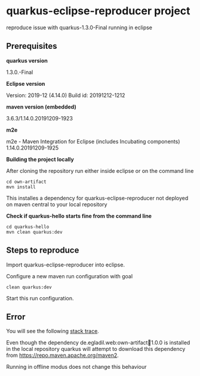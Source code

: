 # quarkus-eclipse-reproducer project

reproduce issue with quarkus-1.3.0-Final running in eclipse

## Prerequisites

__quarkus version__

1.3.0.-Final

__Eclipse version__

Version: 2019-12 (4.14.0)
Build id: 20191212-1212

__maven version (embedded)__

3.6.3/1.14.0.20191209-1923

__m2e__

m2e - Maven Integration for Eclipse (includes Incubating components) 1.14.0.20191209-1925


__Building the project locally__

After cloning the repository run either inside eclipse or on the command line

	cd own-artifact
	mvn install


This installes a dependency for quarkus-eclipse-reproducer not deployed on maven central to your local repository

__Check if quarkus-hello starts fine from the command line__

	cd quarkus-hello
	mvn clean quarkus:dev

## Steps to reproduce

Import quarkus-eclipse-reproducer into eclipse.

Configure a new maven run configuration with goal

	clean quarkus:dev

Start this run configuration.

## Error

You will see the following [stack trace](./m2e-stacktrace.txt).

Even though the dependency de.egladil.web:own-artifact:jar:1.0.0 is installed in the local repository quarkus will attempt to download this dependency from https://repo.maven.apache.org/maven2.

Running in offline modus does not change this behaviour


